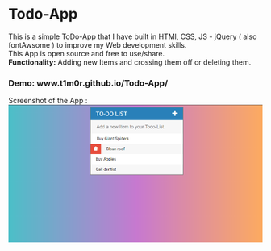 # Todo-App
 
 This is a simple ToDo-App that I have built in HTMl, CSS, JS - jQuery ( also fontAwsome )
 to improve my Web development skills.<br>
 This App is open source and free to use/share.<br>
 <strong>Functionality:</strong> Adding new Items and crossing them off or deleting them.<br>
 <h3>Demo: www.t1m0r.github.io/Todo-App/</h3>
 
 Screenshot of the App : ![Image of the App, currently unavailable](Screenshots/todoDel.PNG)
